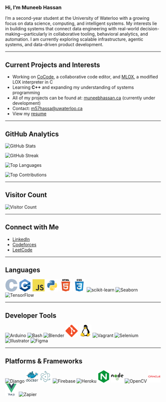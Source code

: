 ### Hi, I’m Muneeb Hassan

I’m a second-year student at the University of Waterloo with a growing focus on data science, computing, and intelligent systems. My interests lie in building systems that connect data engineering with real-world decision-making—particularly in collaborative tooling, behavioral analytics, and automation. I am currently exploring scalable infrastructure, agentic systems, and data-driven product development.

---

## Current Projects and Interests

- Working on [CoCode](https://github.com/Koiiichi/CoCode), a collaborative code editor, and [MLOX](https://github.com/Koiiichi/mlox), a modified LOX interpreter in C
- Learning **C++** and expanding my understanding of systems programming
- All of my projects can be found at: [muneebhassan.ca](https://muneebhassan.ca) (currently under development)
- Contact: [m57hassa@uwaterloo.ca](mailto:m57hassa@uwaterloo.ca)
- View my [resume](https://docs.google.com/document/d/1eUIjlAxwQq06jw0deb7qMy5PFs4Ko4eP66Y23GB_FCU/edit?usp=sharing)

---

## GitHub Analytics

![GitHub Stats](https://github-readme-stats.vercel.app/api?username=koiiichi&theme=gotham&hide_border=false&include_all_commits=true&count_private=true)

![GitHub Streak](https://streak-stats.demolab.com?user=koiiichi&theme=gotham&hide_border=false)

![Top Languages](https://github-readme-stats.vercel.app/api/top-langs/?username=koiiichi&theme=gotham&hide_border=false&layout=compact)

![Top Contributions](https://github-contributor-stats.vercel.app/api?username=koiiichi&limit=5&theme=dark&combine_all_yearly_contributions=true)

---

## Visitor Count

![Visitor Count](https://komarev.com/ghpvc/?username=koiiichi&label=Profile%20Views&color=0e75b6&style=flat)

---

## Connect with Me

- [LinkedIn](https://linkedin.com/in/muneeb-hassan-mh)
- [Codeforces](https://codeforces.com/profile/koiiichi)
- [LeetCode](https://leetcode.com/koiiichi)

---

## Languages

<p align="left">
  <img src="https://raw.githubusercontent.com/devicons/devicon/master/icons/c/c-original.svg" alt="C" width="40"/>
  <img src="https://raw.githubusercontent.com/devicons/devicon/master/icons/cplusplus/cplusplus-original.svg" alt="C++" width="40"/>
  <img src="https://raw.githubusercontent.com/devicons/devicon/master/icons/javascript/javascript-original.svg" alt="JavaScript" width="40"/>
  <img src="https://raw.githubusercontent.com/devicons/devicon/master/icons/python/python-original.svg" alt="Python" width="40"/>
  <img src="https://raw.githubusercontent.com/devicons/devicon/master/icons/html5/html5-original-wordmark.svg" alt="HTML" width="40"/>
  <img src="https://raw.githubusercontent.com/devicons/devicon/master/icons/css3/css3-original-wordmark.svg" alt="CSS" width="40"/>
  <img src="https://upload.wikimedia.org/wikipedia/commons/0/05/Scikit_learn_logo_small.svg" alt="scikit-learn" width="40"/>
  <img src="https://seaborn.pydata.org/_images/logo-mark-lightbg.svg" alt="Seaborn" width="40"/>
  <img src="https://www.vectorlogo.zone/logos/tensorflow/tensorflow-icon.svg" alt="TensorFlow" width="40"/>
</p>

---

## Developer Tools

<p align="left">
  <img src="https://cdn.worldvectorlogo.com/logos/arduino-1.svg" alt="Arduino" width="40"/>
  <img src="https://www.vectorlogo.zone/logos/gnu_bash/gnu_bash-icon.svg" alt="Bash" width="40"/>
  <img src="https://download.blender.org/branding/community/blender_community_badge_white.svg" alt="Blender" width="40"/>
  <img src="https://raw.githubusercontent.com/devicons/devicon/master/icons/git/git-original.svg" alt="Git" width="40"/>
  <img src="https://raw.githubusercontent.com/devicons/devicon/master/icons/linux/linux-original.svg" alt="Linux" width="40"/>
  <img src="https://www.vectorlogo.zone/logos/vagrantup/vagrantup-icon.svg" alt="Vagrant" width="40"/>
  <img src="https://raw.githubusercontent.com/detain/svg-logos/780f25886640cef088af994181646db2f6b1a3f8/svg/selenium-logo.svg" alt="Selenium" width="40"/>
  <img src="https://www.vectorlogo.zone/logos/adobe_illustrator/adobe_illustrator-icon.svg" alt="Illustrator" width="40"/>
  <img src="https://www.vectorlogo.zone/logos/figma/figma-icon.svg" alt="Figma" width="40"/>
</p>

---

## Platforms & Frameworks

<p align="left">
  <img src="https://cdn.worldvectorlogo.com/logos/django.svg" alt="Django" width="40"/>
  <img src="https://raw.githubusercontent.com/devicons/devicon/master/icons/docker/docker-original-wordmark.svg" alt="Docker" width="40"/>
  <img src="https://raw.githubusercontent.com/devicons/devicon/master/icons/electron/electron-original.svg" alt="Electron" width="40"/>
  <img src="https://www.vectorlogo.zone/logos/firebase/firebase-icon.svg" alt="Firebase" width="40"/>
  <img src="https://www.vectorlogo.zone/logos/heroku/heroku-icon.svg" alt="Heroku" width="40"/>
  <img src="https://raw.githubusercontent.com/devicons/devicon/master/icons/nginx/nginx-original.svg" alt="Nginx" width="40"/>
  <img src="https://raw.githubusercontent.com/devicons/devicon/master/icons/nodejs/nodejs-original-wordmark.svg" alt="Node.js" width="40"/>
  <img src="https://www.vectorlogo.zone/logos/opencv/opencv-icon.svg" alt="OpenCV" width="40"/>
  <img src="https://raw.githubusercontent.com/devicons/devicon/master/icons/oracle/oracle-original.svg" alt="Oracle" width="40"/>
  <img src="https://raw.githubusercontent.com/devicons/devicon/master/icons/vuejs/vuejs-original-wordmark.svg" alt="Vue.js" width="40"/>
  <img src="https://www.vectorlogo.zone/logos/zapier/zapier-icon.svg" alt="Zapier" width="40"/>
</p>
